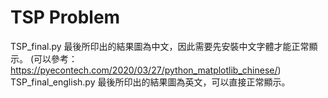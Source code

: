# TSP Problem
 
 TSP_final.py 最後所印出的結果圖為中文，因此需要先安裝中文字體才能正常顯示。
 (可以參考：https://pyecontech.com/2020/03/27/python_matplotlib_chinese/)
 TSP_final_english.py 最後所印出的結果圖為英文，可以直接正常顯示。
